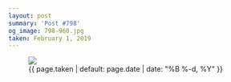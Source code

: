 ```yaml
---
layout: post
summary: 'Post #798'
og_image: 798-960.jpg
taken: February 1, 2019
---
```


<figure class="post">
<img sizes="(min-width: 700px) 50vw, calc(100vw - 2rem)" src="{{ site.assets_url }}/798-480.jpg" srcset="{{ site.assets_url }}/798-240.jpg 240w, {{ site.assets_url }}/798-480.jpg 480w, {{ site.assets_url }}/798-720.jpg 720w, {{ site.assets_url }}/798-960.jpg 960w"/>
<figcaption>
<time>{{ page.taken | default: page.date | date: "%B %-d, %Y" }}</time>
</figcaption>
</figure>
